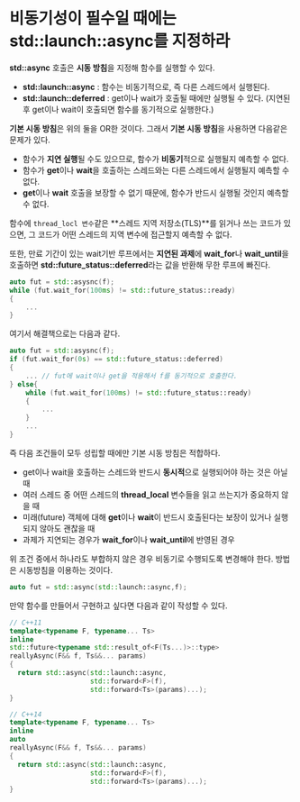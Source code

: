 # 비동기성이 필수일 때에는 std::launch::async를 지정하라

**std::async** 호출은 **시동 방침**을 지정해 함수를 실행할 수 있다.

- **std::launch::async** : 함수는 비동기적으로, 즉 다른 스레드에서 실행된다.
- **std::launch::deferred** : get이나 wait가 호출될 때에만 실행될 수 있다. (지연된 후 get이나 wait이 호출되면 함수를 동기적으로 실행한다.)

**기본 시동 방침**은 위의 둘을 OR한 것이다. 그래서 **기본 시동 방침**을 사용하면 다음같은 문제가 있다.

- 함수가 **지연 실행**될 수도 있으므로, 함수가 **비동기**적으로 실행될지 예측할 수 없다.
- 함수가 **get**이나 **wait**을 호출하는 스레드와는 다른 스레드에서 실행될지 예측할 수 없다.
- **get**이나 **wait** 호출을 보장할 수 없기 때문에, 함수가 반드시 실행될 것인지 예측할 수 없다.

함수에 `thread_locl 변수`같은 **스레드 지역 저장소(TLS)**를 읽거나 쓰는 코드가 있으면, 그 코드가 어떤 스레드의 지역 변수에 접근할지 예측할 수 없다. 

또한, 만료 기간이 있는 wait기반 루프에서는 **지연된 과제**에 **wait_for**나 **wait_until**을 호출하면 **std::future_status::deferred**라는 값을 반환해 무한 루프에 빠진다.

```c++
auto fut = std::asysnc(f);
while (fut.wait_for(100ms) != std::future_status::ready)
{
    ...
}
```

여기서 해결책으로는 다음과 같다.

```c++
auto fut = std::asysnc(f);
if (fut.wait_for(0s) == std::future_status::deferred)
{
    ...	// fut에 wait이나 get을 적용해서 f를 동기적으로 호출한다.
} else{
    while (fut.wait_for(100ms) != std::future_status::ready)
    {
        ...
    }
    ...
}
```

즉 다음 조건들이 모두 성립할 때에만 기본 시동 방침은 적합하다.

- get이나 wait을 호출하는 스레드와 반드시 **동시적**으로 실행되어야 하는 것은 아닐 때
- 여러 스레드 중 어떤 스레드의 **thread_local** 변수들을 읽고 쓰는지가 중요하지 않을 때
- 미래(future) 객체에 대해 **get**이나 **wait**이 반드시 호출된다는 보장이 있거나 실행되지 않아도 괜찮을 때
- 과제가 지연되는 경우가 **wait_for**이나  **wait_until**에 반영된 경우

 위 조건 중에서 하나라도 부합하지 않은 경우 비동기로 수행되도록 변경해야 한다. 방법은 시동방침을 이용하는 것이다.

```c++
auto fut = std::async(std::launch::async,f);
```

 만약 함수를 만들어서 구현하고 싶다면 다음과 같이 작성할 수 있다.

```c++
// C++11
template<typename F, typename... Ts>
inline
std::future<typename std::result_of<F(Ts...)>::type>
reallyAsync(F&& f, Ts&&... params)
{
  return std::async(std::launch::async,
                    std::forward<F>(f),
                    std::forward<Ts>(params)...);
}

// C++14
template<typename F, typename... Ts>
inline
auto
reallyAsync(F&& f, Ts&&... params)
{
  return std::async(std::launch::async,
                    std::forward<F>(f),
                    std::forward<Ts>(params)...);
}
```

